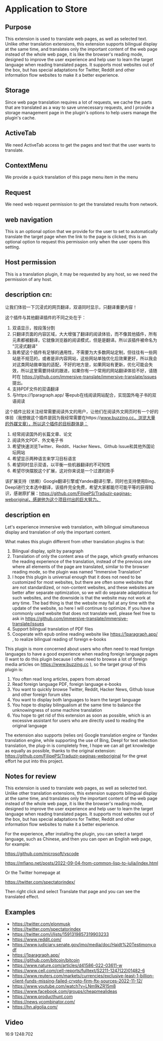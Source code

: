 # Application to Store





## Purpose

This extension is used to translate web pages, as well as selected text. Unlike other translation extensions, this extension supports bilingual display at the same time, and translates only the important content of the web page instead of the whole web page, it is like the browser's reading mode, designed to improve the user experience and help user to learn the target language when reading translated pages. It supports most websites out of the box, but has special adaptations for Twitter, Reddit and other information flow websites to make it a better experience.


## Storage

Since web page translation requires a lot of requests, we cache the parts that are translated as a way to save unnecessary requests, and I provide a storage management page in the plugin's options to help users manage the plugin's cache.


## ActiveTab

We need ActiveTab access to get the pages and text that the user wants to translate.

## ContextMenu

We provide a quick translation of this page menu item in the menu

## Request

We need web request permission to get the translated results from network.


## web navigation

This is an optional option that we provide for the user to set to automatically translate the target page when the link to the page is clicked, this is an optional option to request this permission only when the user opens this setting.


## Host permission

This is a translation plugin, it may be requested by any host, so we need the permission of any host.


## description cn:

让我们体验一下沉浸式的网页翻译，双语同时显示，只翻译重要内容！

这个插件与其他翻译插件的不同之处在于：

1. 双语显示，按段落分割
2. 只翻译页面的内容区域，大大增强了翻译的阅读体验，而不像其他插件，所有元素都被翻译，它就像浏览器的阅读模式，但是是翻译。所以该插件被命名为 "沉浸式翻译"
3. 我希望这个插件有足够的通用性，不需要为大多数网站定制，但往往有一些网站是不规范的，或者是非内容网站，这些网站单独优化后效果更好，所以我会对这类网站做单独的适配，不好的地方是，如果网站有更新，优化可能会失效，所以这里需要持续的跟进，如果你有一个常用的网站翻译体验不好，请随时在 https://github.com/immersive-translate/immersive-translate/issues 提出。
4. 支持PDF文件的双语翻译
5. 与https://1paragraph.app/ 等epub在线阅读网站配合，实现国外电子书的双语阅读

这个插件比较关注经常需要阅读外文的用户，让他们在阅读外文网页时有一个好的体验（我想做这个插件是因为我经常需要在https://www.buzzing.cc，浏览大量的外媒文章），所以这个插件的目标群体是：

1. 经常阅读国外的长篇文章、论文
2. 阅读外文PDF、外文电子书
3. 希望快速浏览Twitter、Reddit、Hacker News、Github Issue和其他外国论坛网站
4. 希望显示两种语言来学习目标语言
5. 希望同时显示双语，以平衡一些机器翻译的不可知性
6. 希望尽快摆脱这个扩展，这对你来说是一个过渡的助手

该扩展支持（依赖）Google翻译引擎或Yandex翻译引擎，同时也支持使用Bing、Deepl进行文本选中翻译，该插件完全免费，希望大家都能尽可能平等的获得知识，感谢原扩展：https://github.com/FilipePS/Traduzir-paginas-weboriginal，感谢他为这个项目付出的巨大努力。


## description en

Let's experience immersive web translation, with bilingual simultaneous display and translation of only the important content. 

What makes this plugin different from other translation plugins is that:

1. Bilingual display, split by paragraph
2. Translation of only the content area of the page, which greatly enhances the reading experience of the translation, instead of the previous one where all elements of the page are translated, similar to the browser reading mode, so the plugin was named "Immersive Translation"
3. I hope this plugin is universal enough that it does not need to be customized for most websites, but there are often some websites that are not standardized, or non-content websites, and these websites are better after separate optimization, so we will do separate adaptations for such websites, and the downside is that the website may not work at any time. The bad thing is that the website may fail at any time with the update of the website, so here I will continue to optimize. If you have a commonly used website that does not translate well, please feel free to ask in https://github.com/immersive-translate/immersive-translate/issues
4. Support bilingual translation of PDF files
5. Cooperate with epub online reading website like https://1paragraph.app/ , to realize bilingual reading of foreign e-books

This plugin is more concerned about users who often need to read foreign languages to have a good experience when reading foreign language pages (I want to do this plugin because I often need to browse a lot of foreign media articles on https://www.buzzing.cc ), so the target group of this plugin is:

1. You often read long articles, papers from abroad
2. Read foreign language PDF, foreign language e-books
3. You want to quickly browse Twitter, Reddit, Hacker News, Github Issue and other foreign forum sites
4. You want to display both languages to learn the target language
5. You hope to display bilingualism at the same time to balance the unknowingness of some machine translation
6. You hope to get rid of this extension as soon as possible, which is an excessive assistant for users who are directly used to reading the original language

The extension also supports (relies on) Google translation engine or Yandex translation engine, while supporting the use of Bing, Deepl for text selection translation, the plug-in is completely free, I hope we can all get knowledge as equally as possible, thanks to the original extension: https://github.com/FilipePS/Traduzir-paginas-weboriginal for the great effort he put into this project.


## Notes for review


This extension is used to translate web pages, as well as selected text. Unlike other translation extensions, this extension supports bilingual display at the same time, and translates only the important content of the web page instead of the whole web page, it is like the browser's reading mode, designed to improve the user experience and help user to learn the target language when reading translated pages. It supports most websites out of the box, but has special adaptations for Twitter, Reddit and other information flow websites to make it a better experience.

For the experience, after installing the plugin, you can select a target language, such as Chinese, and then you can open an English web page, for example:

https://github.com/microsoft/vscode

https://mfiano.net/posts/2022-09-04-from-common-lisp-to-julia/index.html

Or the Twitter homepage at

https://twitter.com/spectatorindex/

Then right click and select Translate that page and you can see the translated effect.





## Examples

- <https://twitter.com/elonmusk>
- <https://twitter.com/spectatorindex>
- <https://twitter.com/i/lists/1591319857319903233>
- <https://www.reddit.com/>
- <https://www.judiciary.senate.gov/imo/media/doc/Haidt%20Testimony.pdf>
- <https://1paragraph.app/>
- <https://github.com/bitcoin/bitcoin>
- <https://www.nature.com/articles/d41586-022-03611-w>
- <https://www.cell.com/cell-reports/fulltext/S2211-1247(22)01482-6>
- <https://www.reuters.com/markets/currencies/exclusive-least-1-billion-client-funds-missing-failed-crypto-firm-ftx-sources-2022-11-12/>
- <https://www.youtube.com/watch?v=LNm9kZR15m8>
- <https://www.facebook.com/groups/cheapmealideas>
- <https://www.producthunt.com>
- <https://news.ycombinator.com/>
- <https://hn.algolia.com/>


## Video

16:9 1248:702
